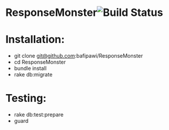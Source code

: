 ResponseMonster![![Build Status](https://secure.travis-ci.org/bafipawi/ResponseMonster.png?branch=master)](http://travis-ci.org/bafipawi/ResponseMonster)
================

Installation:
=============

- git clone git@github.com:bafipawi/ResponseMonster
- cd ResponseMonster
- bundle install
- rake db:migrate

Testing:
========

- rake db:test:prepare
- guard
